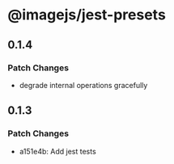 # @imagejs/jest-presets

## 0.1.4

### Patch Changes

- degrade internal operations gracefully

## 0.1.3

### Patch Changes

- a151e4b: Add jest tests
